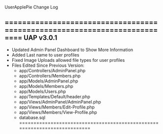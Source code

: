 UserApplePie Change Log

==========================================================================
					UAP v3.0.1
--------------------------------------------------------------------------
- Updated Admin Panel Dashboard to Show More Information
- Added Last name to user profiles
- Fixed Image Uploads allowed file types for user profiles
- Files Edited Since Previous Version:
	- app/Controllers/AdminPanel.php
	- app/Controllers/Members.php
	- app/Models/AdminPanel.php
	- app/Models/Members.php
	- app/Models/Users.php
	- app/Templates/Default/header.php
	- app/Views/AdminPanel/AdminPanel.php
	- app/Views/Members/Edit-Profile.php
	- app/Views/Members/View-Profile.php
	- database.sql
==========================================================================